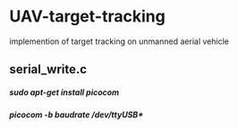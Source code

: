 # UAV-target-tracking
implemention of target tracking on unmanned aerial vehicle 

## serial_write.c
##### sudo apt-get install picocom
##### picocom -b baudrate /dev/ttyUSB*

